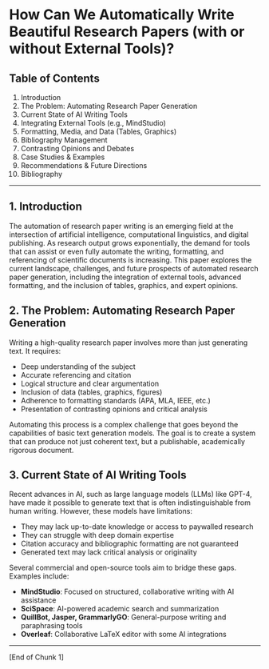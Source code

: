 # How Can We Automatically Write Beautiful Research Papers (with or without External Tools)?

## Table of Contents
1. Introduction
2. The Problem: Automating Research Paper Generation
3. Current State of AI Writing Tools
4. Integrating External Tools (e.g., MindStudio)
5. Formatting, Media, and Data (Tables, Graphics)
6. Bibliography Management
7. Contrasting Opinions and Debates
8. Case Studies & Examples
9. Recommendations & Future Directions
10. Bibliography

---

## 1. Introduction

The automation of research paper writing is an emerging field at the intersection of artificial intelligence, computational linguistics, and digital publishing. As research output grows exponentially, the demand for tools that can assist or even fully automate the writing, formatting, and referencing of scientific documents is increasing. This paper explores the current landscape, challenges, and future prospects of automated research paper generation, including the integration of external tools, advanced formatting, and the inclusion of tables, graphics, and expert opinions.

## 2. The Problem: Automating Research Paper Generation

Writing a high-quality research paper involves more than just generating text. It requires:
- Deep understanding of the subject
- Accurate referencing and citation
- Logical structure and clear argumentation
- Inclusion of data (tables, graphics, figures)
- Adherence to formatting standards (APA, MLA, IEEE, etc.)
- Presentation of contrasting opinions and critical analysis

Automating this process is a complex challenge that goes beyond the capabilities of basic text generation models. The goal is to create a system that can produce not just coherent text, but a publishable, academically rigorous document.

## 3. Current State of AI Writing Tools

Recent advances in AI, such as large language models (LLMs) like GPT-4, have made it possible to generate text that is often indistinguishable from human writing. However, these models have limitations:
- They may lack up-to-date knowledge or access to paywalled research
- They can struggle with deep domain expertise
- Citation accuracy and bibliographic formatting are not guaranteed
- Generated text may lack critical analysis or originality

Several commercial and open-source tools aim to bridge these gaps. Examples include:
- **MindStudio**: Focused on structured, collaborative writing with AI assistance
- **SciSpace**: AI-powered academic search and summarization
- **QuillBot, Jasper, GrammarlyGO**: General-purpose writing and paraphrasing tools
- **Overleaf**: Collaborative LaTeX editor with some AI integrations

---

[End of Chunk 1]
